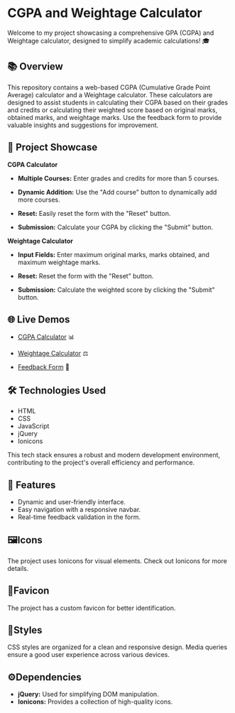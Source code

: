 
# CGPA and Weightage Calculator


Welcome to my project showcasing a comprehensive GPA (CGPA) and Weightage calculator, designed to simplify academic calculations!  🎓

## 📚 Overview

This repository contains a web-based CGPA (Cumulative Grade Point Average) calculator and a Weightage calculator. These calculators are designed to assist students in calculating their CGPA based on their grades and credits or calculating their weighted score based on original marks, obtained marks, and weightage marks. Use the feedback form to provide valuable insights and suggestions for improvement.
## 🚀 Project Showcase

**CGPA Calculator**

- **Multiple Courses:** Enter grades and credits for more than 5 courses.

- **Dynamic Addition:** Use the "Add course" button to dynamically add more courses.

- **Reset:** Easily reset the form with the "Reset" button.

- **Submission:** Calculate your CGPA by clicking the "Submit" button.

**Weightage Calculator**

- **Input Fields:** Enter maximum original marks, marks obtained, and maximum weightage marks.

- **Reset:** Reset the form with the "Reset" button.

- **Submission:** Calculate the weighted score by clicking the "Submit" button.
## 🌐 Live Demos

- [CGPA Calculator](https://twitter.com/) 📊

- [Weightage Calculator](https://twitter.com/) ⚖️

- [Feedback Form](https://twitter.com/) 📝
## 🛠️ Technologies Used

- HTML
- CSS
- JavaScript
- jQuery
- Ionicons

 This tech stack ensures a robust and modern development environment, contributing to the project's overall efficiency and performance.

## 🌈 Features

- Dynamic and user-friendly interface.
- Easy navigation with a responsive navbar.
- Real-time feedback validation in the form.
## 🖼️Icons
The project uses Ionicons for visual elements. Check out Ionicons for more details.

## 🚀Favicon

The project has a custom favicon for better identification.

## 🎨Styles

CSS styles are organized for a clean and responsive design. Media queries ensure a good user experience across various devices.

## ⚙️Dependencies 

- **jQuery:** Used for simplifying DOM manipulation.
- **Ionicons:** Provides a collection of high-quality icons.
